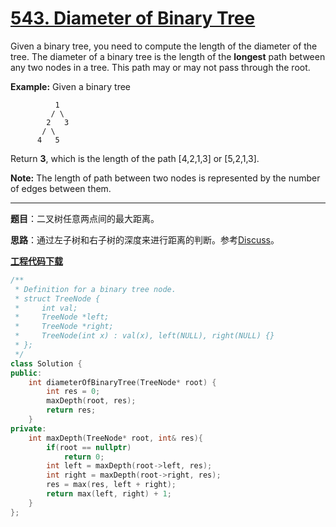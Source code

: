 # [543. Diameter of Binary Tree](https://leetcode.com/problems/diameter-of-binary-tree/)

Given a binary tree, you need to compute the length of the diameter of the tree. The diameter of a binary tree is the length of the **longest** path between any two nodes in a tree. This path may or may not pass through the root.

**Example:**
Given a binary tree

```
          1
         / \
        2   3
       / \
      4   5
```

Return **3**, which is the length of the path [4,2,1,3] or [5,2,1,3].

**Note:** The length of path between two nodes is represented by the number of edges between them.

-----

**题目**：二叉树任意两点间的最大距离。

**思路**：通过左子树和右子树的深度来进行距离的判断。参考[Discuss](https://leetcode.com/problems/diameter-of-binary-tree/discuss/101132/Java-Solution-MaxDepth)。

[**工程代码下载**](https://github.com/shenkh/leetcode)

```cpp
/**
 * Definition for a binary tree node.
 * struct TreeNode {
 *     int val;
 *     TreeNode *left;
 *     TreeNode *right;
 *     TreeNode(int x) : val(x), left(NULL), right(NULL) {}
 * };
 */
class Solution {
public:
    int diameterOfBinaryTree(TreeNode* root) {
        int res = 0;
        maxDepth(root, res);
        return res;
    }
private:
    int maxDepth(TreeNode* root, int& res){
        if(root == nullptr)
            return 0;
        int left = maxDepth(root->left, res);
        int right = maxDepth(root->right, res);
        res = max(res, left + right);
        return max(left, right) + 1;
    }
};
```

